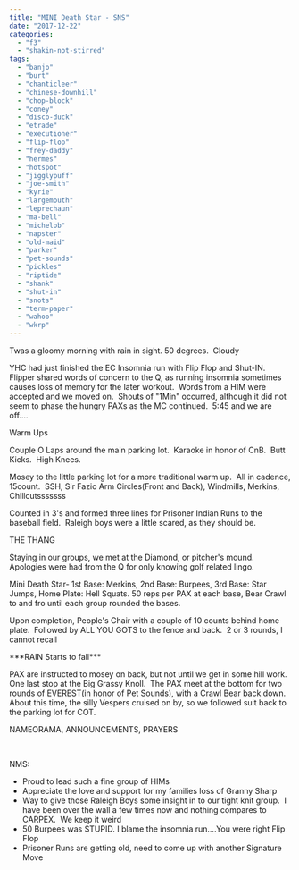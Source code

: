 ```yaml
---
title: "MINI Death Star - SNS"
date: "2017-12-22"
categories: 
  - "f3"
  - "shakin-not-stirred"
tags: 
  - "banjo"
  - "burt"
  - "chanticleer"
  - "chinese-downhill"
  - "chop-block"
  - "coney"
  - "disco-duck"
  - "etrade"
  - "executioner"
  - "flip-flop"
  - "frey-daddy"
  - "hermes"
  - "hotspot"
  - "jigglypuff"
  - "joe-smith"
  - "kyrie"
  - "largemouth"
  - "leprechaun"
  - "ma-bell"
  - "michelob"
  - "napster"
  - "old-maid"
  - "parker"
  - "pet-sounds"
  - "pickles"
  - "riptide"
  - "shank"
  - "shut-in"
  - "snots"
  - "term-paper"
  - "wahoo"
  - "wkrp"
---
```


Twas a gloomy morning with rain in sight. 50 degrees.  Cloudy

YHC had just finished the EC Insomnia run with Flip Flop and Shut-IN.  Flipper shared words of concern to the Q, as running insomnia sometimes causes loss of memory for the later workout.  Words from a HIM were accepted and we moved on.  Shouts of "1Min" occurred, although it did not seem to phase the hungry PAXs as the MC continued.  5:45 and we are off....

Warm Ups

Couple O Laps around the main parking lot.  Karaoke in honor of CnB.  Butt Kicks.  High Knees.

Mosey to the little parking lot for a more traditional warm up.  All in cadence, 15count.  SSH, Sir Fazio Arm Circles(Front and Back), Windmills, Merkins, Chillcutsssssss

Counted in 3's and formed three lines for Prisoner Indian Runs to the baseball field.  Raleigh boys were a little scared, as they should be.

THE THANG

Staying in our groups, we met at the Diamond, or pitcher's mound.  Apologies were had from the Q for only knowing golf related lingo.

Mini Death Star- 1st Base: Merkins, 2nd Base: Burpees, 3rd Base: Star Jumps, Home Plate: Hell Squats. 50 reps per PAX at each base, Bear Crawl to and fro until each group rounded the bases.

Upon completion, People's Chair with a couple of 10 counts behind home plate.  Followed by ALL YOU GOTS to the fence and back.  2 or 3 rounds, I cannot recall

\*\*\*RAIN Starts to fall\*\*\*

PAX are instructed to mosey on back, but not until we get in some hill work.  One last stop at the Big Grassy Knoll.  The PAX meet at the bottom for two rounds of EVEREST(in honor of Pet Sounds), with a Crawl Bear back down.  About this time, the silly Vespers cruised on by, so we followed suit back to the parking lot for COT.

NAMEORAMA, ANNOUNCEMENTS, PRAYERS

 

NMS:

- Proud to lead such a fine group of HIMs
- Appreciate the love and support for my families loss of Granny Sharp
- Way to give those Raleigh Boys some insight in to our tight knit group.  I have been over the wall a few times now and nothing compares to CARPEX.  We keep it weird
- 50 Burpees was STUPID. I blame the insomnia run....You were right Flip Flop
- Prisoner Runs are getting old, need to come up with another Signature Move
